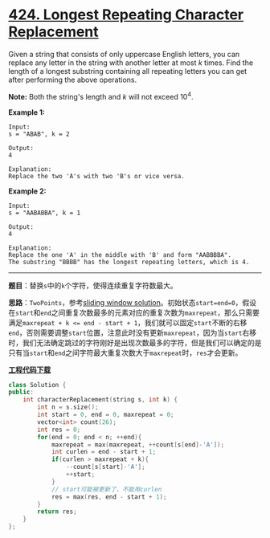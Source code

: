 # [424. Longest Repeating Character Replacement](https://leetcode.com/problems/longest-repeating-character-replacement/)

Given a string that consists of only uppercase English letters, you can replace any letter in the string with another letter at most *k* times. Find the length of a longest substring containing all repeating letters you can get after performing the above operations.

**Note:**
Both the string's length and *k* will not exceed $10^4$.

**Example 1:**

```
Input:
s = "ABAB", k = 2

Output:
4

Explanation:
Replace the two 'A's with two 'B's or vice versa.
```

**Example 2:**

```
Input:
s = "AABABBA", k = 1

Output:
4

Explanation:
Replace the one 'A' in the middle with 'B' and form "AABBBBA".
The substring "BBBB" has the longest repeating letters, which is 4.
```

-----

**题目**：替换`s`中的`k`个字符，使得连续重复字符数最大。

**思路**：`TwoPoints`，参考[sliding window solution](https://leetcode.com/problems/longest-repeating-character-replacement/discuss/91271/Java-12-lines-O(n)-sliding-window-solution-with-explanation)。初始状态`start=end=0`，假设在`start`和`end`之间重复次数最多的元素对应的重复次数为`maxrepeat`，那么只需要满足`maxrepeat + k <= end - start + 1`，我们就可以固定`start`不断的右移`end`，否则需要调整`start`位置，注意此时没有更新`maxrepeat`，因为当`start`右移时，我们无法确定跳过的字符刚好是出现次数最多的字符，但是我们可以确定的是只有当`start`和`end`之间字符最大重复次数大于`maxrepeat`时，`res`才会更新。

[**工程代码下载**](https://github.com/shenkh/leetcode)

```cpp
class Solution {
public:
    int characterReplacement(string s, int k) {
        int n = s.size();
        int start = 0, end = 0, maxrepeat = 0;
        vector<int> count(26);
        int res = 0;
        for(end = 0; end < n; ++end){
            maxrepeat = max(maxrepeat, ++count[s[end]-'A']);
            int curlen = end - start + 1;
            if(curlen > maxrepeat + k){
                --count[s[start]-'A'];
                ++start;
            }
            // start可能被更新了，不能用curlen
            res = max(res, end - start + 1);
        }
        return res;
    }
};
```
